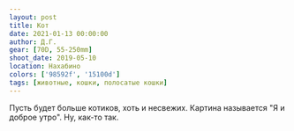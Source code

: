 ```yaml
---
layout: post
title: Кот
date: 2021-01-13 00:00:00
author: Д.Г.
gear: [70D, 55-250mm]
shoot_date: 2019-05-10
location: Нахабино
colors: ['98592f', '15100d']
tags: [животные, кошки, полосатые кошки]
---
```

Пусть будет больше котиков, хоть и несвежих. Картина называется "Я и доброе утро". Ну, как-то так.
